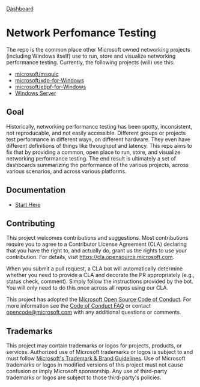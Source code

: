 [Dashboard](https://microsoft.github.io/netperf/dist)

# Network Perfomance Testing

The repo is the common place other Microsoft owned networking projects (including Windows itself) use to run, store and visualize networking performance testing. Currently, the following projects (will) use this:

- [microsoft/msquic](https://github.com/microsoft/msquic)
- [microsoft/xdp-for-Windows](https://github.com/microsoft/xdp-for-windows)
- [microsoft/ebpf-for-Windows](https://github.com/microsoft/ebpf-for-windows)
- [Windows Server](https://www.microsoft.com/en-us/windows-server/)

## Goal

Historically, networking performance testing has been spotty, inconsistent, not reproducable, and not easily accessible.  Different groups or projects test performance in different ways, on different hardware.  They even have different definitions of things like throughput and latency.  This repo aims to fix that by providing a common, open place to run, store, and visualize networking performance testing.  The end result is ultimately a set of dashboards summarizing the performance of the various projects, across various scenarios, and across various platforms.

## Documentation

- [Start Here](./docs/start_here.md) 

## Contributing

This project welcomes contributions and suggestions.  Most contributions require you to agree to a Contributor License Agreement (CLA) declaring that you have the right to, and actually do, grant us the rights to use your contribution. For details, visit https://cla.opensource.microsoft.com.

When you submit a pull request, a CLA bot will automatically determine whether you need to provide a CLA and decorate the PR appropriately (e.g., status check, comment). Simply follow the instructions provided by the bot. You will only need to do this once across all repos using our CLA.

This project has adopted the [Microsoft Open Source Code of Conduct](https://opensource.microsoft.com/codeofconduct/). For more information see the [Code of Conduct FAQ](https://opensource.microsoft.com/codeofconduct/faq/) or contact [opencode@microsoft.com](mailto:opencode@microsoft.com) with any additional questions or comments.

## Trademarks

This project may contain trademarks or logos for projects, products, or services. Authorized use of Microsoft trademarks or logos is subject to and must follow [Microsoft's Trademark & Brand Guidelines](https://www.microsoft.com/en-us/legal/intellectualproperty/trademarks/usage/general). Use of Microsoft trademarks or logos in modified versions of this project must not cause confusion or imply Microsoft sponsorship. Any use of third-party trademarks or logos are subject to those third-party's policies.
